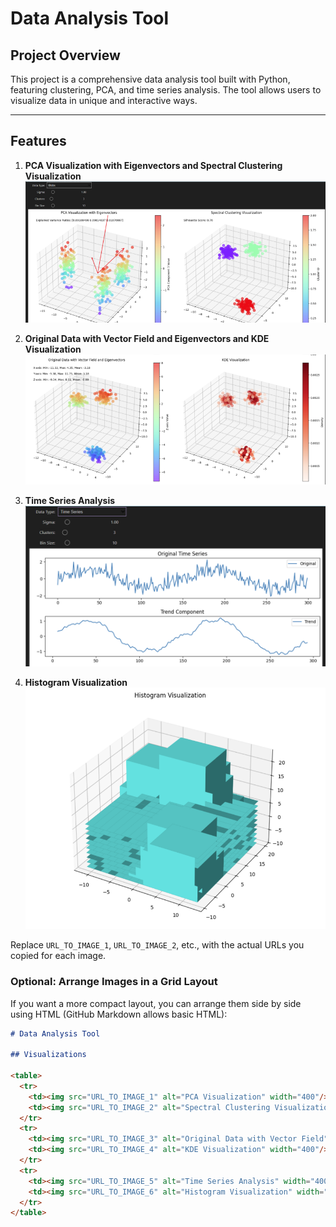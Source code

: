 # Data Analysis Tool

## Project Overview

This project is a comprehensive data analysis tool built with Python, featuring clustering, PCA, and time series analysis. The tool allows users to visualize data in unique and interactive ways.

---

## Features

1. **PCA Visualization with Eigenvectors and Spectral Clustering Visualization**
   ![PCA Visualization with Eigenvectors](https://github.com/ptessieri/data-analysis-tool-python/blob/main/Screenshot%202024-10-28%20181428_resized.png?raw=true)

2. **Original Data with Vector Field and Eigenvectors and KDE Visualization**
   ![Original Data with Vector Field](https://github.com/ptessieri/data-analysis-tool-python/blob/main/Screenshot%202024-10-28%20181703_resized.png?raw=true)

5. **Time Series Analysis**
   ![Time Series Analysis](https://github.com/ptessieri/data-analysis-tool-python/blob/main/Screenshot%202024-10-28%20182800.png?raw=true)

6. **Histogram Visualization**
   ![Histogram Visualization](https://github.com/ptessieri/data-analysis-tool-python/blob/main/Screenshot%202024-10-28%20181808_resized.png?raw=true)

Replace `URL_TO_IMAGE_1`, `URL_TO_IMAGE_2`, etc., with the actual URLs you copied for each image.

### Optional: Arrange Images in a Grid Layout

If you want a more compact layout, you can arrange them side by side using HTML (GitHub Markdown allows basic HTML):

```markdown
# Data Analysis Tool

## Visualizations

<table>
  <tr>
    <td><img src="URL_TO_IMAGE_1" alt="PCA Visualization" width="400"/></td>
    <td><img src="URL_TO_IMAGE_2" alt="Spectral Clustering Visualization" width="400"/></td>
  </tr>
  <tr>
    <td><img src="URL_TO_IMAGE_3" alt="Original Data with Vector Field" width="400"/></td>
    <td><img src="URL_TO_IMAGE_4" alt="KDE Visualization" width="400"/></td>
  </tr>
  <tr>
    <td><img src="URL_TO_IMAGE_5" alt="Time Series Analysis" width="400"/></td>
    <td><img src="URL_TO_IMAGE_6" alt="Histogram Visualization" width="400"/></td>
  </tr>
</table>
